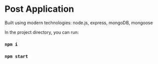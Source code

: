 # Post Application

Built using modern technologies: node.js, express, mongoDB, mongoose

In the project directory, you can run:

### `npm i`
### `npm start`